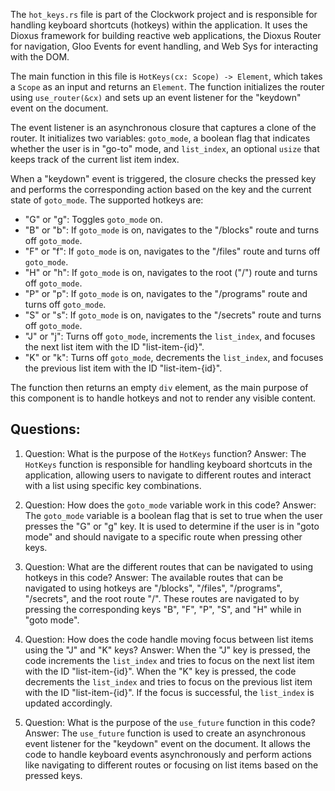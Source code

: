
The `hot_keys.rs` file is part of the Clockwork project and is responsible for handling keyboard shortcuts (hotkeys) within the application. It uses the Dioxus framework for building reactive web applications, the Dioxus Router for navigation, Gloo Events for event handling, and Web Sys for interacting with the DOM.

The main function in this file is `HotKeys(cx: Scope) -> Element`, which takes a `Scope` as an input and returns an `Element`. The function initializes the router using `use_router(&cx)` and sets up an event listener for the "keydown" event on the document.

The event listener is an asynchronous closure that captures a clone of the router. It initializes two variables: `goto_mode`, a boolean flag that indicates whether the user is in "go-to" mode, and `list_index`, an optional `usize` that keeps track of the current list item index.

When a "keydown" event is triggered, the closure checks the pressed key and performs the corresponding action based on the key and the current state of `goto_mode`. The supported hotkeys are:

- "G" or "g": Toggles `goto_mode` on.
- "B" or "b": If `goto_mode` is on, navigates to the "/blocks" route and turns off `goto_mode`.
- "F" or "f": If `goto_mode` is on, navigates to the "/files" route and turns off `goto_mode`.
- "H" or "h": If `goto_mode` is on, navigates to the root ("/") route and turns off `goto_mode`.
- "P" or "p": If `goto_mode` is on, navigates to the "/programs" route and turns off `goto_mode`.
- "S" or "s": If `goto_mode` is on, navigates to the "/secrets" route and turns off `goto_mode`.
- "J" or "j": Turns off `goto_mode`, increments the `list_index`, and focuses the next list item with the ID "list-item-{id}".
- "K" or "k": Turns off `goto_mode`, decrements the `list_index`, and focuses the previous list item with the ID "list-item-{id}".

The function then returns an empty `div` element, as the main purpose of this component is to handle hotkeys and not to render any visible content.
## Questions: 
 1. Question: What is the purpose of the `HotKeys` function?
   Answer: The `HotKeys` function is responsible for handling keyboard shortcuts in the application, allowing users to navigate to different routes and interact with a list using specific key combinations.

2. Question: How does the `goto_mode` variable work in this code?
   Answer: The `goto_mode` variable is a boolean flag that is set to true when the user presses the "G" or "g" key. It is used to determine if the user is in "goto mode" and should navigate to a specific route when pressing other keys.

3. Question: What are the different routes that can be navigated to using hotkeys in this code?
   Answer: The available routes that can be navigated to using hotkeys are "/blocks", "/files", "/programs", "/secrets", and the root route "/". These routes are navigated to by pressing the corresponding keys "B", "F", "P", "S", and "H" while in "goto mode".

4. Question: How does the code handle moving focus between list items using the "J" and "K" keys?
   Answer: When the "J" key is pressed, the code increments the `list_index` and tries to focus on the next list item with the ID "list-item-{id}". When the "K" key is pressed, the code decrements the `list_index` and tries to focus on the previous list item with the ID "list-item-{id}". If the focus is successful, the `list_index` is updated accordingly.

5. Question: What is the purpose of the `use_future` function in this code?
   Answer: The `use_future` function is used to create an asynchronous event listener for the "keydown" event on the document. It allows the code to handle keyboard events asynchronously and perform actions like navigating to different routes or focusing on list items based on the pressed keys.
    